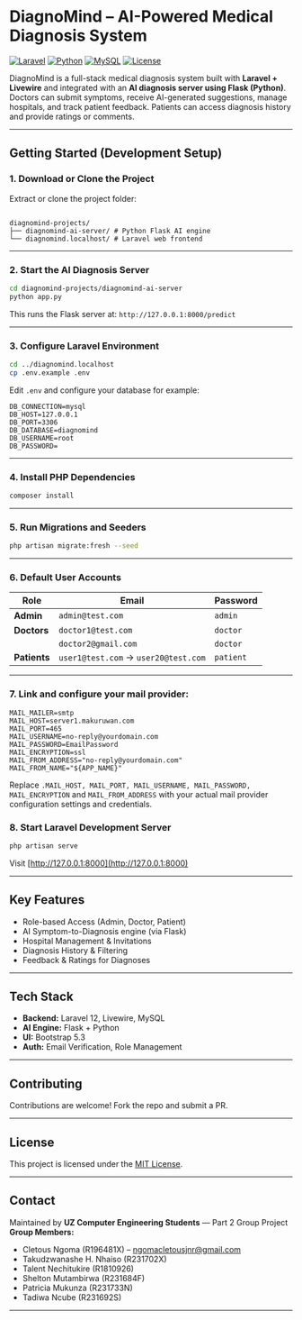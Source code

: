 # DiagnoMind – AI-Powered Medical Diagnosis System

[![Laravel](https://img.shields.io/badge/Laravel-12.x-red?logo=laravel)](https://laravel.com/)
[![Python](https://img.shields.io/badge/Flask-Python-blue?logo=python)](https://flask.palletsprojects.com/)
[![MySQL](https://img.shields.io/badge/MySQL-8.0+-lightgrey?logo=mysql)](https://www.mysql.com/)
[![License](https://img.shields.io/badge/license-MIT-green.svg)](LICENSE)

DiagnoMind is a full-stack medical diagnosis system built with **Laravel + Livewire** and integrated with an **AI diagnosis server using Flask (Python)**. Doctors can submit symptoms, receive AI-generated suggestions, manage hospitals, and track patient feedback. Patients can access diagnosis history and provide ratings or comments.

---

## Getting Started (Development Setup)

### 1. Download or Clone the Project

Extract or clone the project folder:

```

diagnomind-projects/
├── diagnomind-ai-server/ # Python Flask AI engine
└── diagnomind.localhost/ # Laravel web frontend

```

---

### 2. Start the AI Diagnosis Server

```bash
cd diagnomind-projects/diagnomind-ai-server
python app.py
```

This runs the Flask server at: `http://127.0.0.1:8000/predict`

---

### 3. Configure Laravel Environment

```bash
cd ../diagnomind.localhost
cp .env.example .env
```

Edit `.env` and configure your database for example:

```dotenv
DB_CONNECTION=mysql
DB_HOST=127.0.0.1
DB_PORT=3306
DB_DATABASE=diagnomind
DB_USERNAME=root
DB_PASSWORD=
```

---

### 4. Install PHP Dependencies

```bash
composer install
```

---

### 5. Run Migrations and Seeders

```bash
php artisan migrate:fresh --seed
```

---

### 6. Default User Accounts

| Role         | Email                                | Password  |
| ------------ | ------------------------------------ | --------- |
| **Admin**    | `admin@test.com`                     | `admin`   |
| **Doctors**  | `doctor1@test.com`                   | `doctor`  |
|              | `doctor2@gmail.com`                  | `doctor`  |
| **Patients** | `user1@test.com` → `user20@test.com` | `patient` |

---

### 7. Link and configure your mail provider:

```dotenv
MAIL_MAILER=smtp
MAIL_HOST=server1.makuruwan.com
MAIL_PORT=465
MAIL_USERNAME=no-reply@yourdomain.com
MAIL_PASSWORD=EmailPassword
MAIL_ENCRYPTION=ssl
MAIL_FROM_ADDRESS="no-reply@yourdomain.com"
MAIL_FROM_NAME="${APP_NAME}"
```

Replace `.MAIL_HOST, MAIL_PORT, MAIL_USERNAME, MAIL_PASSWORD, MAIL_ENCRYPTION` and `MAIL_FROM_ADDRESS` with your actual mail provider configuration settings and credentials.

### 8. Start Laravel Development Server

```bash
php artisan serve
```

Visit [http://127.0.0.1:8000](http://127.0.0.1:8000)

---

## Key Features

-   Role-based Access (Admin, Doctor, Patient)
-   AI Symptom-to-Diagnosis engine (via Flask)
-   Hospital Management & Invitations
-   Diagnosis History & Filtering
-   Feedback & Ratings for Diagnoses

---

## Tech Stack

-   **Backend:** Laravel 12, Livewire, MySQL
-   **AI Engine:** Flask + Python
-   **UI:** Bootstrap 5.3
-   **Auth:** Email Verification, Role Management

---

## Contributing

Contributions are welcome! Fork the repo and submit a PR.

---

## License

This project is licensed under the [MIT License](LICENSE).

---

## Contact

Maintained by **UZ Computer Engineering Students** — Part 2 Group Project
**Group Members:**

-   Cletous Ngoma (R196481X) – [ngomacletousjnr@gmail.com](mailto:ngomacletousjnr@gmail.com)
-   Takudzwanashe H. Nhaiso (R231702X)
-   Talent Nechitukire (R1810926)
-   Shelton Mutambirwa (R231684F)
-   Patricia Mukunza (R231733N)
-   Tadiwa Ncube (R231692S)

---
